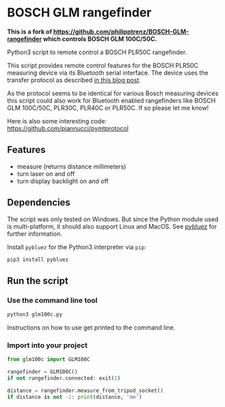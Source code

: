 # BOSCH GLM rangefinder

**This is a fork of https://github.com/philipptrenz/BOSCH-GLM-rangefinder which controls BOSCH GLM 100C/50C.**

Python3 script to remote control a BOSCH PLR50C rangefinder.

This script provides remote control features for the BOSCH PLR50C  measuring device via its Bluetooth serial interface. The device uses the transfer protocol as described [in this blog post](https://www.eevblog.com/forum/projects/hacking-the-bosch-glm-20-laser-measuring-tape/msg1331649/#msg1331649).

As the protocol seems to be identical for various Bosch measuring devices this script could also work for Bluetooth enabled rangefinders like BOSCH GLM 100C/50C, PLR30C, PLR40C or PLR50C. If so please let me know!

Here is also some interesting code: https://github.com/piannucci/pymtprotocol

## Features

* measure (returns distance millimeters)
* turn laser on and off
* turn display backlight on and off

## Dependencies

The script was only tested on Windows. But since the Python module used is multi-platform, it should also support Linux and MacOS. See [pybluez](https://github.com/pybluez/pybluez) for further information.


Install `pybluez` for the Python3 interpreter via `pip`:

```bash
pip3 install pybluez
```

## Run the script

### Use the command line tool

```bash
python3 glm100c.py
```

Instructions on how to use get printed to the command line.

### Import into your project

```python
from glm100c import GLM100C

rangefinder = GLM100C()
if not rangefinder.connected: exit(1) 

distance = rangefinder.measure_from_tripod_socket()
if distance is not -1: print(distance, 'mm')
```
